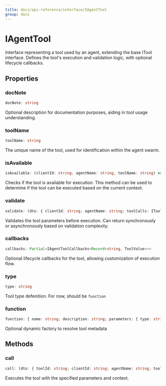 ```yaml
---
title: docs/api-reference/interface/IAgentTool
group: docs
---
```


# IAgentTool

Interface representing a tool used by an agent, extending the base ITool interface.
Defines the tool's execution and validation logic, with optional lifecycle callbacks.

## Properties

### docNote

```ts
docNote: string
```

Optional description for documentation purposes, aiding in tool usage understanding.

### toolName

```ts
toolName: string
```

The unique name of the tool, used for identification within the agent swarm.

### isAvailable

```ts
isAvailable: (clientId: string, agentName: string, toolName: string) => boolean | Promise<boolean>
```

Checks if the tool is available for execution.
This method can be used to determine if the tool can be executed based on the current context.

### validate

```ts
validate: (dto: { clientId: string; agentName: string; toolCalls: IToolCall[]; params: T; }) => boolean | Promise<boolean>
```

Validates the tool parameters before execution.
Can return synchronously or asynchronously based on validation complexity.

### callbacks

```ts
callbacks: Partial<IAgentToolCallbacks<Record<string, ToolValue>>>
```

Optional lifecycle callbacks for the tool, allowing customization of execution flow.

### type

```ts
type: string
```

Tool type defenition. For now, should be `function`

### function

```ts
function: { name: string; description: string; parameters: { type: string; required: string[]; properties: { [key: string]: { type: string; description: string; enum?: string[]; }; }; }; } | ((clientId: string, agentName: string) => { ...; } | Promise<...>)
```

Optional dynamic factory to resolve tool metadata

## Methods

### call

```ts
call: (dto: { toolId: string; clientId: string; agentName: string; toolName: string; params: T; toolCalls: IToolCall[]; abortSignal: TAbortSignal; callReason: string; isLast: boolean; }) => Promise<...>
```

Executes the tool with the specified parameters and context.
